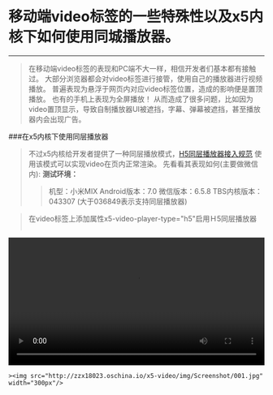 # 移动端video标签的一些特殊性以及x5内核下如何使用同城播放器。
***
>在移动端video标签的表现和PC端不大一样，相信开发者们基本都有接触过。
>大部分浏览器都会对video标签进行接管，使用自己的播放器进行视频播放。
>普遍表现为悬浮于网页内对应video标签位置，造成的影响便是置顶播放。
>也有的手机上表现为全屏播放！
>从而造成了很多问题，比如因为video置顶显示，导致自制播放器UI被遮挡，字幕、弹幕被遮挡，甚至播放器内会出现广告。

###在x5内核下使用同层播放器
>不过x5内核给开发者提供了一种同层播放模式，[H5同层播放器接入规范](https://x5.tencent.com/tbs/guide/video.html)
>使用该模式可以实现video在页内正常渲染。
>先看看其表现如何(主要做微信内):
>**测试环境：**
>>机型：小米MIX
>>Android版本：7.0
>>微信版本：6.5.8
>>TBS内核版本：043307 (大于036849表示支持同层播放器)

>在video标签上添加属性x5-video-player-type="h5"启用Ｈ5同层播放器
>```
<style type="text/css">
	video {
		width: 100%;
	}
</style>
<video controls="controls" src="video/advideo.mp4" x5-video-player-type="h5" ></video>
```
><img src="http://zzx18023.oschina.io/x5-video/img/Screenshot/001.jpg" width="300px"/>
































